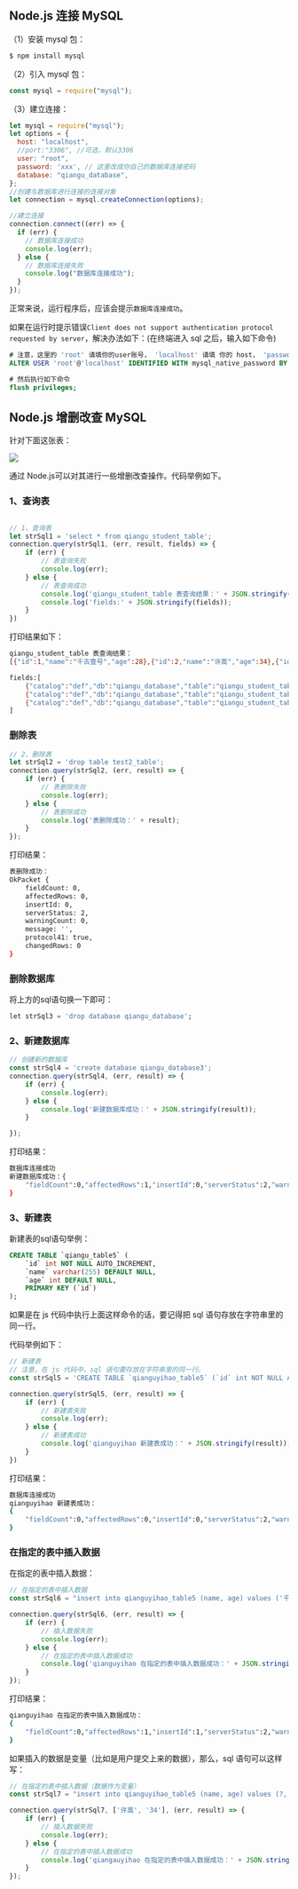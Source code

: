 
## Node.js 连接 MySQL

（1）安装 mysql 包：

```bash
$ npm install mysql
```

（2）引入 mysql 包：

```js
const mysql = require("mysql");
```

（3）建立连接：

```js
let mysql = require("mysql");
let options = {
  host: "localhost",
  //port:"3306", //可选，默认3306
  user: "root",
  password: 'xxx', // 这里改成你自己的数据库连接密码
  database: "qiangu_database",
};
//创建与数据库进行连接的连接对象
let connection = mysql.createConnection(options);

//建立连接
connection.connect((err) => {
  if (err) {
    // 数据库连接成功
    console.log(err);
  } else {
    // 数据库连接失败
    console.log("数据库连接成功");
  }
});
```

正常来说，运行程序后，应该会提示`数据库连接成功`。

如果在运行时提示错误`Client does not support authentication protocol requested by server`，解决办法如下：(在终端进入 sql 之后，输入如下命令)

```sql
# 注意，这里的 'root' 请填你的user账号， 'localhost' 请填 你的 host， 'password' 请填你的密码
ALTER USER 'root'@'localhost' IDENTIFIED WITH mysql_native_password BY 'password';

# 然后执行如下命令
flush privileges;
```

## Node.js 增删改查 MySQL

针对下面这张表：

![](https://github.com/qianguyihao/Web/blob/master/img/20200418_1728.png)


通过 Node.js可以对其进行一些增删改查操作。代码举例如下。

### 1、查询表

```js

// 1、查询表
let strSql1 = 'select * from qiangu_student_table';
connection.query(strSql1, (err, result, fields) => {
    if (err) {
        // 表查询失败
        console.log(err);
    } else {
        // 表查询成功
        console.log('qiangu_student_table 表查询结果：' + JSON.stringify(result));
        console.log('fields:' + JSON.stringify(fields));
    }
})

```

打印结果如下：

```bash
qiangu_student_table 表查询结果：
[{"id":1,"name":"千古壹号","age":28},{"id":2,"name":"许嵩","age":34},{"id":3,"name":"邓紫棋","age":28}]

fields:[
    {"catalog":"def","db":"qiangu_database","table":"qiangu_student_table","orgTable":"qiangu_student_table","name":"id","orgName":"id","charsetNr":63,"length":11,"type":3,"flags":0,"decimals":0,"zeroFill":false,"protocol41":true},
    {"catalog":"def","db":"qiangu_database","table":"qiangu_student_table","orgTable":"qiangu_student_table","name":"name","orgName":"name","charsetNr":33,"length":765,"type":253,"flags":0,"decimals":0,"zeroFill":false,"protocol41":true},
    {"catalog":"def","db":"qiangu_database","table":"qiangu_student_table","orgTable":"qiangu_student_table","name":"age","orgName":"age","charsetNr":63,"length":11,"type":3,"flags":0,"decimals":0,"zeroFill":false,"protocol41":true}
]
```

### 删除表

```js
// 2、删除表
let strSql2 = 'drop table test2_table';
connection.query(strSql2, (err, result) => {
    if (err) {
        // 表删除失败
        console.log(err);
    } else {
        // 表删除成功
        console.log('表删除成功：' + result);
    }
});
```

打印结果：

```bash
表删除成功：
OkPacket {
    fieldCount: 0,
    affectedRows: 0,
    insertId: 0,
    serverStatus: 2,
    warningCount: 0,
    message: '',
    protocol41: true,
    changedRows: 0
}
```

### 删除数据库

将上方的sql语句换一下即可：

```sql
let strSql3 = 'drop database qiangu_database';

```


### 2、新建数据库

```js
// 创建新的数据库
const strSql4 = 'create database qiangu_database3';
connection.query(strSql4, (err, result) => {
    if (err) {
        console.log(err);
    } else {
        console.log('新建数据库成功：' + JSON.stringify(result));
    }

});


```

打印结果：

```bash
数据库连接成功
新建数据库成功：{
    "fieldCount":0,"affectedRows":1,"insertId":0,"serverStatus":2,"warningCount":0,"message":"","protocol41":true,"changedRows":0
}

```



### 3、新建表

新建表的sql语句举例：

```sql
CREATE TABLE `qiangu_table5` (
    `id` int NOT NULL AUTO_INCREMENT,
    `name` varchar(255) DEFAULT NULL,
    `age` int DEFAULT NULL,
    PRIMARY KEY (`id`)
);
```

如果是在 js 代码中执行上面这样命令的话，要记得把 sql 语句存放在字符串里的同一行。

代码举例如下：

```js
// 新建表
// 注意，在 js 代码中，sql 语句要存放在字符串里的同一行。
const strSql5 = 'CREATE TABLE `qianguyihao_table5` (`id` int NOT NULL AUTO_INCREMENT,`name` varchar(255) DEFAULT NULL,`age` int DEFAULT NULL,PRIMARY KEY (`id`));';

connection.query(strSql5, (err, result) => {
    if (err) {
        // 新建表失败
        console.log(err);
    } else {
        // 新建表成功
        console.log('qianguyihao 新建表成功：' + JSON.stringify(result));
    }
})

```

打印结果：

```bash
数据库连接成功
qianguyihao 新建表成功：
{
    "fieldCount":0,"affectedRows":0,"insertId":0,"serverStatus":2,"warningCount":0,"message":"","protocol41":true,"changedRows":0
}
```


### 在指定的表中插入数据

在指定的表中插入数据：

```js
// 在指定的表中插入数据
const strSql6 = "insert into qianguyihao_table5 (name, age) values ('千古壹号', '28')";

connection.query(strSql6, (err, result) => {
    if (err) {
        // 插入数据失败
        console.log(err);
    } else {
        // 在指定的表中插入数据成功
        console.log('qianguyihao 在指定的表中插入数据成功：' + JSON.stringify(result));
    }
});

```

打印结果：

```bash
qianguyihao 在指定的表中插入数据成功：
{
    "fieldCount":0,"affectedRows":1,"insertId":1,"serverStatus":2,"warningCount":0,"message":"","protocol41":true,"changedRows":0
}
```

如果插入的数据是变量（比如是用户提交上来的数据），那么，sql 语句可以这样写：

```js
// 在指定的表中插入数据（数据作为变量）
const strSql7 = "insert into qianguyihao_table5 (name, age) values (?, ?)";

connection.query(strSql7, ['许嵩', '34'], (err, result) => {
    if (err) {
        // 插入数据失败
        console.log(err);
    } else {
        // 在指定的表中插入数据成功
        console.log('qiangauyihao 在指定的表中插入数据成功：' + JSON.stringify(result));
    }
});

```




